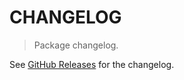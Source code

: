 # CHANGELOG

> Package changelog.

See [GitHub Releases](https://github.com/stdlib-js/math-strided-ops-add/releases) for the changelog.